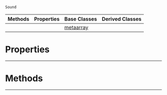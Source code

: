  `Sound`

|Methods|Properties|Base Classes|Derived Classes|
|---|---|---|---|
| | |[metaarray](https://github.com/PlasmaEngine/PlasmaDocs/tree/master/docs/C%2B%2B/code_reference/class_reference/metaarray.markdown)| |


 #  Properties


---  
 #  Methods


---  
 

 